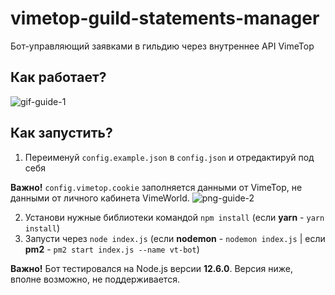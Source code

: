 # vimetop-guild-statements-manager
Бот-управляющий заявками в гильдию через внутреннее API VimeTop

## Как работает?
![gif-guide-1](https://cdn.discordapp.com/attachments/678992634387365908/852483250868846592/666121006211443.gif)

## Как запустить?
1. Переименуй `config.example.json` в `config.json` и отредактируй под себя

**Важно!** `config.vimetop.cookie` заполняется данными от VimeTop, не данными от личного кабинета VimeWorld.
![png-guide-2](https://i.imgur.com/If3ZTK8.png)

2. Установи нужные библиотеки командой `npm install` (если **yarn** - `yarn install`)
3. Запусти через `node index.js` (если **nodemon** - `nodemon index.js` | если **pm2** - `pm2 start index.js --name vt-bot`)

**Важно!** Бот тестировался на Node.js версии **12.6.0**. Версия ниже, вполне возможно, не поддерживается.
